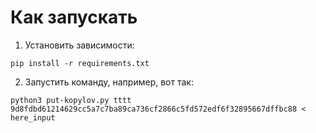 # Как запускать
1. Установить зависимости:

`pip install -r requirements.txt`

2. Запустить команду, например, вот так:

`python3 put-kopylov.py tttt 9d8fdbd61214629cc5a7c7ba89ca736cf2866c5fd572edf6f32895667dffbc88 < here_input`
